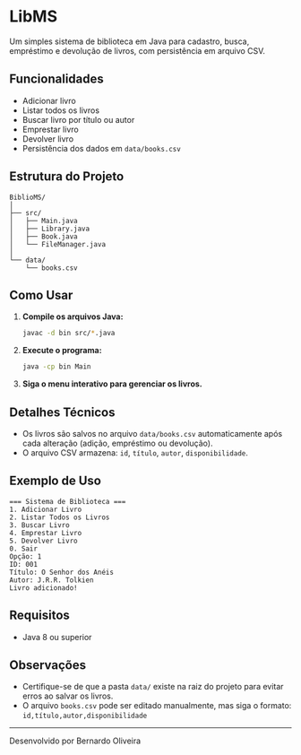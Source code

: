 # LibMS

Um simples sistema de biblioteca em Java para cadastro, busca, empréstimo e devolução de livros, com persistência em arquivo CSV.

## Funcionalidades

- Adicionar livro
- Listar todos os livros
- Buscar livro por título ou autor
- Emprestar livro
- Devolver livro
- Persistência dos dados em `data/books.csv`

## Estrutura do Projeto

```
BiblioMS/
│
├── src/
│   ├── Main.java
│   ├── Library.java
│   ├── Book.java
│   └── FileManager.java
│
└── data/
    └── books.csv
```

## Como Usar

1. **Compile os arquivos Java:**
   ```sh
   javac -d bin src/*.java
   ```

2. **Execute o programa:**
   ```sh
   java -cp bin Main
   ```

3. **Siga o menu interativo para gerenciar os livros.**

## Detalhes Técnicos

- Os livros são salvos no arquivo `data/books.csv` automaticamente após cada alteração (adição, empréstimo ou devolução).
- O arquivo CSV armazena: `id`, `título`, `autor`, `disponibilidade`.

## Exemplo de Uso

```
=== Sistema de Biblioteca ===
1. Adicionar Livro
2. Listar Todos os Livros
3. Buscar Livro
4. Emprestar Livro
5. Devolver Livro
0. Sair
Opção: 1
ID: 001
Título: O Senhor dos Anéis
Autor: J.R.R. Tolkien
Livro adicionado!
```

## Requisitos

- Java 8 ou superior

## Observações

- Certifique-se de que a pasta `data/` existe na raiz do projeto para evitar erros ao salvar os livros.
- O arquivo `books.csv` pode ser editado manualmente, mas siga o formato:  
  `id,título,autor,disponibilidade`

---

Desenvolvido por Bernardo Oliveira
